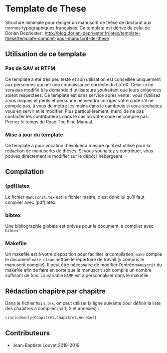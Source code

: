 # Template de These
Structure minimale pour rédiger un manuscrit de thèse de doctorat aux normes typographiques françaises.
Ce template est dérivé de celui de Dorian Depriester : http://blog.dorian-depriester.fr/latex/template-these/template-complet-pour-manuscrit-de-these

## Utilisation de ce template

### Pas de SAV et RTFM
Ce template a été très peu testé et son utilisation est conseillée uniquement aux personnes qui ont une connaissance correcte du LaTeX.
Celui-ci ne sera pas modifié à la demande d'utilisateurs souhaitant que leurs exigences soient respectées.
Ce template est sans service après vente : vous l'utilisez à vos risques et périls et personne ne viendra corriger votre code s'il ne compile pas, à vous de mettre les mains dans le cambouis si vous souhaitez vous en servir et le modifier.
Plus particulièrement, merci de ne pas contacter les contributeurs dans le cas où votre code ne compile pas.
Prenez le temps de Read The Fine Manual.

### Mise à jour du template
Ce template a pour vocation d'évoluer à mesure qu'il est utilisé pour la rédaction de manuscrits de thèses.
Si vous souhaitez y contribuer, vous pouvez directement le modifier sur le dépôt l'hébergeant.

## Compilation
### (pdf)latex
Le fichier `Manuscrit.tex` est le fichier maitre, c'est donc lui qu'il faut compiler avec (pdf)latex. 

### bibtex
Une bibliographie globale est prévue pour le document, à compiler avec `bibtex`

### Makefile
Un makefile est à votre disposition pour faciliter la compilation.
`make` compile le document `make clean` nettoie le répertoire de travail (y compris le manuscrit compilé).
Il peut être nécessaire de modifier l'entrée `manuscrit` du makefile afin de faire en sorte que le manuscrit soit compilé un nombre suffisant de fois.
La variable `NAME` est a personnaliser dans le makefile.

## Rédaction chapitre par chapitre
Dans le fichier ``Main.tex``, on peut utiliser la ligne suivante pour définir la liste des chapitres à compiler (ici 1, 2 et annexes) :
````latex
\includeonly{Chapitre1,Chapitre2,Annexes}
````

## Contributeurs
* Jean-Baptiste Louvet 2018-2019
